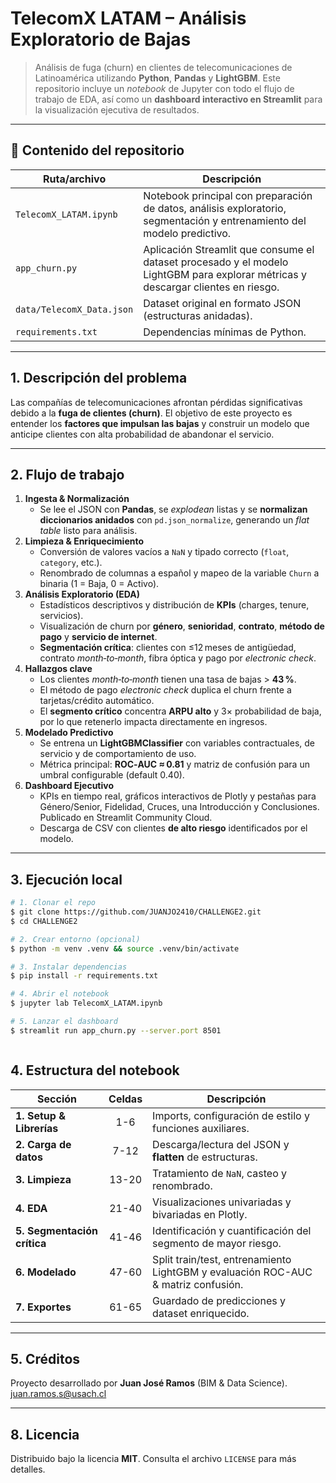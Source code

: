# TelecomX LATAM – Análisis Exploratorio de Bajas

> Análisis de fuga (churn) en clientes de telecomunicaciones de Latinoamérica utilizando **Python**, **Pandas** y **LightGBM**. Este repositorio incluye un _notebook_ de Jupyter con todo el flujo de trabajo de EDA, así como un **dashboard interactivo en Streamlit** para la visualización ejecutiva de resultados.

---

## 📂 Contenido del repositorio

| Ruta/archivo | Descripción |
|--------------|-------------|
| `TelecomX_LATAM.ipynb` | Notebook principal con preparación de datos, análisis exploratorio, segmentación y entrenamiento del modelo predictivo. |
| `app_churn.py` | Aplicación Streamlit que consume el dataset procesado y el modelo LightGBM para explorar métricas y descargar clientes en riesgo. |
| `data/TelecomX_Data.json` | Dataset original en formato JSON (estructuras anidadas). |
| `requirements.txt` | Dependencias mínimas de Python. |

---

## 1. Descripción del problema

Las compañías de telecomunicaciones afrontan pérdidas significativas debido a la **fuga de clientes (churn)**. El objetivo de este proyecto es entender los **factores que impulsan las bajas** y construir un modelo que anticipe clientes con alta probabilidad de abandonar el servicio.

---

## 2. Flujo de trabajo

1. **Ingesta & Normalización**  
   * Se lee el JSON con **Pandas**, se *explodean* listas y se **normalizan diccionarios anidados** con `pd.json_normalize`, generando un _flat table_ listo para análisis.
2. **Limpieza & Enriquecimiento**  
   * Conversión de valores vacíos a `NaN` y tipado correcto (`float`, `category`, etc.).  
   * Renombrado de columnas a español y mapeo de la variable `Churn` a binaria (1 = Baja, 0 = Activo).
3. **Análisis Exploratorio (EDA)**  
   * Estadísticos descriptivos y distribución de **KPIs** (charges, tenure, servicios).  
   * Visualización de churn por **género**, **senioridad**, **contrato**, **método de pago** y **servicio de internet**.  
   * **Segmentación crítica**: clientes con ≤12 meses de antigüedad, contrato _month‑to‑month_, fibra óptica y pago por _electronic check_.
4. **Hallazgos clave**  
   * Los clientes _month‑to‑month_ tienen una tasa de bajas > **43 %**.  
   * El método de pago _electronic check_ duplica el churn frente a tarjetas/crédito automático.  
   * El **segmento crítico** concentra **ARPU alto** y 3× probabilidad de baja, por lo que retenerlo impacta directamente en ingresos.
5. **Modelado Predictivo**  
   * Se entrena un **LightGBMClassifier** con variables contractuales, de servicio y de comportamiento de uso.  
   * Métrica principal: **ROC‑AUC ≈ 0.81** y matriz de confusión para un umbral configurable (default 0.40).
6. **Dashboard Ejecutivo**  
   * KPIs en tiempo real, gráficos interactivos de Plotly y pestañas para Género/Senior, Fidelidad, Cruces, una Introducción y Conclusiones. Publicado en Streamlit Community Cloud.
   * Descarga de CSV con clientes **de alto riesgo** identificados por el modelo.

---

## 3. Ejecución local

```bash
# 1. Clonar el repo
$ git clone https://github.com/JUANJO2410/CHALLENGE2.git
$ cd CHALLENGE2

# 2. Crear entorno (opcional)
$ python -m venv .venv && source .venv/bin/activate

# 3. Instalar dependencias
$ pip install -r requirements.txt

# 4. Abrir el notebook
$ jupyter lab TelecomX_LATAM.ipynb

# 5. Lanzar el dashboard
$ streamlit run app_churn.py --server.port 8501



```


## 4. Estructura del notebook

| Sección                     | Celdas | Descripción                                                                           |
|-----------------------------|:------:|---------------------------------------------------------------------------------------|
| **1. Setup & Librerías**    | 1-6    | Imports, configuración de estilo y funciones auxiliares.                              |
| **2. Carga de datos**       | 7-12   | Descarga/lectura del JSON y **flatten** de estructuras.                               |
| **3. Limpieza**             | 13-20  | Tratamiento de `NaN`, casteo y renombrado.                                            |
| **4. EDA**                  | 21-40  | Visualizaciones univariadas y bivariadas en Plotly.                                   |
| **5. Segmentación crítica** | 41-46  | Identificación y cuantificación del segmento de mayor riesgo.                         |
| **6. Modelado**             | 47-60  | Split train/test, entrenamiento LightGBM y evaluación ROC-AUC & matriz confusión.      |
| **7. Exportes**             | 61-65  | Guardado de predicciones y dataset enriquecido.                                       |

---

## 5. Créditos

Proyecto desarrollado por **Juan José Ramos** (BIM & Data Science).  
juan.ramos.s@usach.cl

---

## 8. Licencia

Distribuido bajo la licencia **MIT**. Consulta el archivo `LICENSE` para más detalles.

